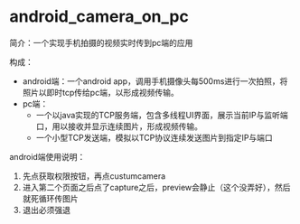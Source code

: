 # android_camera_on_pc

简介：一个实现手机拍摄的视频实时传到pc端的应用

构成：
- android端：一个android app，调用手机摄像头每500ms进行一次拍照，将照片以即时tcp传给pc端，以形成视频传输。
- pc端：
  - 一个以java实现的TCP服务端，包含多线程UI界面，展示当前IP与监听端口，用以接收并显示连续图片，形成视频传输。
  - 一个小型TCP发送端，模拟以TCP协议连续发送图片到指定IP与端口

android端使用说明：
1.  先点获取权限按钮，再点custumcamera
2.  进入第二个页面之后点了capture之后，preview会静止（这个没弄好），然后就死循环传图片
3.  退出必须强退
